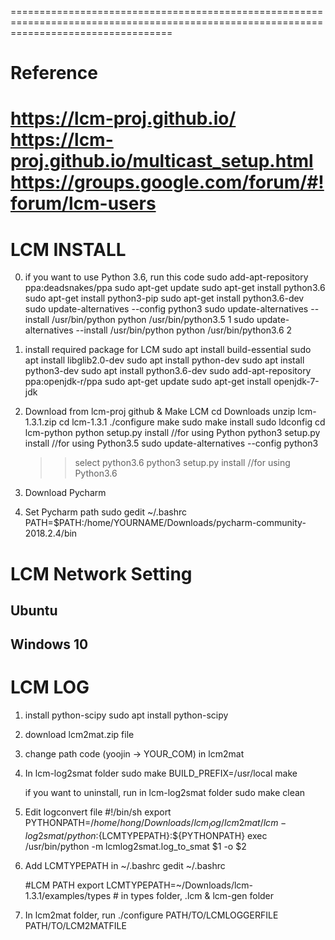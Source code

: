 ========================================================================================================================================
# Reference
https://lcm-proj.github.io/
https://lcm-proj.github.io/multicast_setup.html
https://groups.google.com/forum/#!forum/lcm-users
========================================================================================================================================

# LCM INSTALL

0. if you want to use Python 3.6, run this code
  sudo add-apt-repository ppa:deadsnakes/ppa
  sudo apt-get update
  sudo apt-get install python3.6
  sudo apt-get install python3-pip
  sudo apt-get install python3.6-dev
  sudo update-alternatives --config python3
  sudo update-alternatives --install /usr/bin/python python /usr/bin/python3.5 1
  sudo update-alternatives --install /usr/bin/python python /usr/bin/python3.6 2

1. install required package for LCM
  sudo apt install build-essential
	sudo apt install libglib2.0-dev
	sudo apt install python-dev
	sudo apt install python3-dev
	sudo apt install python3.6-dev
	sudo add-apt-repository ppa:openjdk-r/ppa
	sudo apt-get update
	sudo apt-get install openjdk-7-jdk
  
2. Download from lcm-proj github & Make LCM
	cd Downloads
  unzip lcm-1.3.1.zip
  cd lcm-1.3.1
  ./configure
  make
  sudo make install
  sudo ldconfig
  cd lcm-python
  python setup.py install     //for using Python
  python3 setup.py install    //for using Python3.5
  sudo update-alternatives --config python3
    >> select python3.6
  python3 setup.py install    //for using Python3.6
  
3. Download Pycharm

4. Set Pycharm path
  sudo gedit ~/.bashrc
	PATH=$PATH:/home/YOURNAME/Downloads/pycharm-community-2018.2.4/bin


# LCM Network Setting
## Ubuntu
## Windows 10


# LCM LOG

1. install python-scipy
  sudo apt install python-scipy

2. download lcm2mat.zip file

3. change path code (yoojin -> YOUR_COM) in lcm2mat

4. In lcm-log2smat folder
  sudo make BUILD_PREFIX=/usr/local
  make
  
    if you want to uninstall, run in lcm-log2smat folder
    sudo make clean
    
5. Edit logconvert file
  #!/bin/sh
  export PYTHONPATH=$/home/hong/Downloads/lcm_log/lcm2mat/lcm-log2smat/python:${LCMTYPEPATH}:${PYTHONPATH}
  exec /usr/bin/python -m lcmlog2smat.log_to_smat $1 -o $2
  
6. Add LCMTYPEPATH in ~/.bashrc
  gedit ~/.bashrc
  
    #LCM PATH
    export LCMTYPEPATH=~/Downloads/lcm-1.3.1/examples/types  # in types folder, .lcm & lcm-gen folder
  
7. In lcm2mat folder, run 
  ./configure PATH/TO/LCMLOGGERFILE PATH/TO/LCM2MATFILE


